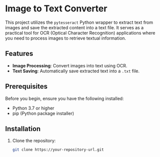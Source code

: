 # Image to Text Converter

This project utilizes the `pytesseract` Python wrapper to extract text from images and save the extracted content into a text file. It serves as a practical tool for OCR (Optical Character Recognition) applications where you need to process images to retrieve textual information.

## Features

- **Image Processing**: Convert images into text using OCR.
- **Text Saving**: Automatically save extracted text into a `.txt` file.

## Prerequisites

Before you begin, ensure you have the following installed:
- Python 3.7 or higher
- pip (Python package installer)

## Installation

1. Clone the repository:
   ```bash
   git clone https://your-repository-url.git
